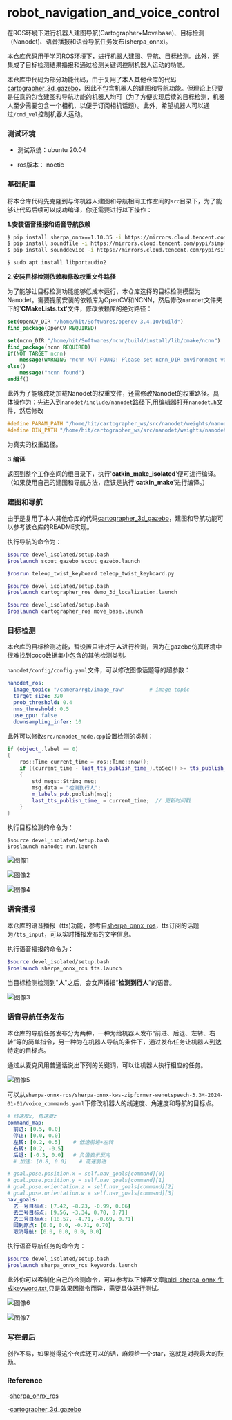 # robot_navigation_and_voice_control
在ROS环境下进行机器人建图导航(Cartographer+Movebase)、目标检测（Nanodet)、语音播报和语音导航任务发布(sherpa_onnx)。

本仓库代码用于学习ROS环境下，进行机器人建图、导航、目标检测。此外，还集成了目标检测结果播报和通过检测关键词控制机器人运动的功能。

本仓库中代码为部分功能代码，由于复用了本人其他仓库的代码[cartographer_3d_gazebo](https://github.com/zhahoi/cartographer_3d_gazebo)，因此不包含机器人的建图和导航功能。但理论上只要是任意的包含建图和导航功能的机器人均可（为了方便实现后续的目标检测，机器人至少需要包含一个相机，以便于订阅相机话题）。此外，希望机器人可以通过`/cmd_vel`控制机器人运动。



### 测试环境

- 测试系统：ubuntu 20.04

- ros版本： noetic

  

### 基础配置

将本仓库代码先克隆到与你机器人建图和导航相同工作空间的`src`目录下，为了能够让代码后续可以成功编译，你还需要进行以下操作：

**1.安装语音播报和语音导航依赖**

```sh
$ pip install sherpa_onnx==1.10.35 -i https://mirrors.cloud.tencent.com/pypi/simple 
$ pip install soundfile -i https://mirrors.cloud.tencent.com/pypi/simple 
$ pip install sounddevice -i https://mirrors.cloud.tencent.com/pypi/simple 

$ sudo apt install libportaudio2
```

**2.安装目标检测依赖和修改权重文件路径**

为了能够让目标检测功能能够低成本运行，本仓库选择的目标检测模型为Nanodet。需要提前安装的依赖库为OpenCV和NCNN，然后修改`nanodet`文件夹下的'**CMakeLists.txt**'文件，修改依赖库的绝对路径：

```cmake
set(OpenCV_DIR "/home/hit/Softwares/opencv-3.4.10/build")
find_package(OpenCV REQUIRED)

set(ncnn_DIR "/home/hit/Softwares/ncnn/build/install/lib/cmake/ncnn")
find_package(ncnn REQUIRED)
if(NOT TARGET ncnn)
    message(WARNING "ncnn NOT FOUND! Please set ncnn_DIR environment variable")
else()
    message("ncnn found")
endif()
```

此外为了能够成功加载Nanodet的权重文件，还需修改Nanodet的权重路径。具体操作为：先进入到`nanodet/include/nanodet`路径下,用编辑器打开`nanodet.h`文件，然后修改

```c++
#define PARAM_PATH "/home/hit/cartographer_ws/src/nanodet/weights/nanodet-m.param"
#define BIN_PATH "/home/hit/cartographer_ws/src/nanodet/weights/nanodet-m.bin"
```

为真实的权重路径。

**3.编译**

返回到整个工作空间的根目录下，执行'**catkin_make_isolated**'便可进行编译。（如果使用自己的建图和导航方法，应该是执行'**catkin_make**'进行编译。）



### 建图和导航

由于是复用了本人其他仓库的代码[cartographer_3d_gazebo](https://github.com/zhahoi/cartographer_3d_gazebo)，建图和导航功能可以参考该仓库的README实现。

执行导航的命令为：

```sh
$source devel_isolated/setup.bash 
$roslaunch scout_gazebo scout_gazebo.launch 

$rosrun teleop_twist_keyboard teleop_twist_keyboard.py

$source devel_isolated/setup.bash 
$roslaunch cartographer_ros demo_3d_localization.launch 

$source devel_isolated/setup.bash 
$roslaunch cartographer_ros move_base.launch 
```



### 目标检测

本仓库的目标检测功能，暂设置只针对于**人**进行检测，因为在gazebo仿真环境中很难找到coco数据集中包含的其他检测类别。

`nanodet/config/config.yaml`文件，可以修改图像话题等的超参数：

```yaml
nanodet_ros:
  image_topic: "/camera/rgb/image_raw"        # image topic
  target_size: 320
  prob_threshold: 0.4
  nms_threshold: 0.5
  use_gpu: false
  downsampling_infer: 10      
```

此外可以修改`src/nanodet_node.cpp`设置检测的类别：

```c++
if (object_.label == 0)
{
	ros::Time current_time = ros::Time::now();
	if ((current_time - last_tts_publish_time_).toSec() >= tts_publish_interval_) 
	{
		std_msgs::String msg;
		msg.data = "检测到行人";
		m_labels_pub.publish(msg);
		last_tts_publish_time_ = current_time;  // 更新时间戳
	}
}
```

执行目标检测的命令为：

```shell
$source devel_isolated/setup.bash 
$roslaunch nanodet run.launch 
```

![图像1](https://github.com/zhahoi/robot_navigation_and_voice_control/blob/main/images/%E5%9B%BE%E5%83%8F1.png)

![图像2](https://github.com/zhahoi/robot_navigation_and_voice_control/blob/main/images/%E5%9B%BE%E5%83%8F2.png)

![图像4](https://github.com/zhahoi/robot_navigation_and_voice_control/blob/main/images/%E5%9B%BE%E5%83%8F4.png)



### 语音播报

本仓库的语音播报（tts)功能，参考自[sherpa_onnx_ros](https://gitee.com/bingda-robot/sherpa_onnx_ros.git)，tts订阅的话题为`/tts_input`，可以实时播报发布的文字信息。

执行语音播报的命令为：

```sh
$source devel_isolated/setup.bash
$roslaunch sherpa_onnx_ros tts.launch 
```

当目标检测检测到"**人**"之后，会女声播报“**检测到行人**”的语音。

![图像3](https://github.com/zhahoi/robot_navigation_and_voice_control/blob/main/images/%E5%9B%BE%E5%83%8F3.png)



### 语音导航任务发布

本仓库的导航任务发布分为两种，一种为给机器人发布“前进、后退、左转、右转”等的简单指令，另一种为在机器人导航的条件下，通过发布任务让机器人到达特定的目标点。

通过从麦克风用普通话说出下列的关键词，可以让机器人执行相应的任务。

![图像5](https://github.com/zhahoi/robot_navigation_and_voice_control/blob/main/images/%E5%9B%BE%E5%83%8F5.png)

可以从`sherpa-onnx-ros/sherpa-onnx-kws-zipformer-wenetspeech-3.3M-2024-01-01/voice_commands.yaml`下修改机器人的线速度、角速度和导航的目标点。

```yaml
# 线速度x, 角速度z
command_map:
  前进: [0.5, 0.0]   
  停止: [0.0, 0.0]
  左转: [0.2, 0.5]    # 低速前进+左转
  右转: [0.2, -0.5]
  后退: [-0.3, 0.0]   # 负值表示反向
  # 加速: [0.8, 0.0]    # 高速前进

# goal.pose.position.x = self.nav_goals[command][0]
# goal.pose.position.y = self.nav_goals[command][1]
# goal.pose.orientation.z = self.nav_goals[command][2]
# goal.pose.orientation.w = self.nav_goals[command][3]
nav_goals:
  去一号目标点: [7.42, -8.23, -0.99, 0.06]
  去二号目标点: [9.56, -3.34, 0.70, 0.71]
  去三号目标点: [18.57, -4.71, -0.69, 0.71]
  回到原点: [0.0, 0.0, -0.71, 0.70]
  取消导航: [0.0, 0.0, 0.0, 0.0]
```

执行语音导航任务的命令为：

```sh
$source devel_isolated/setup.bash
$roslaunch sherpa_onnx_ros keywords.launch 
```

此外你可以客制化自己的检测命令，可以参考以下博客文章[kaldi sherpa-onnx 生成keyword.txt](https://blog.csdn.net/hongkid/article/details/143106261),只是效果因指令而异，需要具体进行测试。

![图像6](https://github.com/zhahoi/robot_navigation_and_voice_control/blob/main/images/%E5%9B%BE%E5%83%8F6.png)

![图像7](https://github.com/zhahoi/robot_navigation_and_voice_control/blob/main/images/%E5%9B%BE%E5%83%8F7.png)



### 写在最后

创作不易，如果觉得这个仓库还可以的话，麻烦给一个star，这就是对我最大的鼓励。



### Reference

-[sherpa_onnx_ros](https://gitee.com/bingda-robot/sherpa_onnx_ros.git)

-[cartographer_3d_gazebo](https://github.com/zhahoi/cartographer_3d_gazebo)

